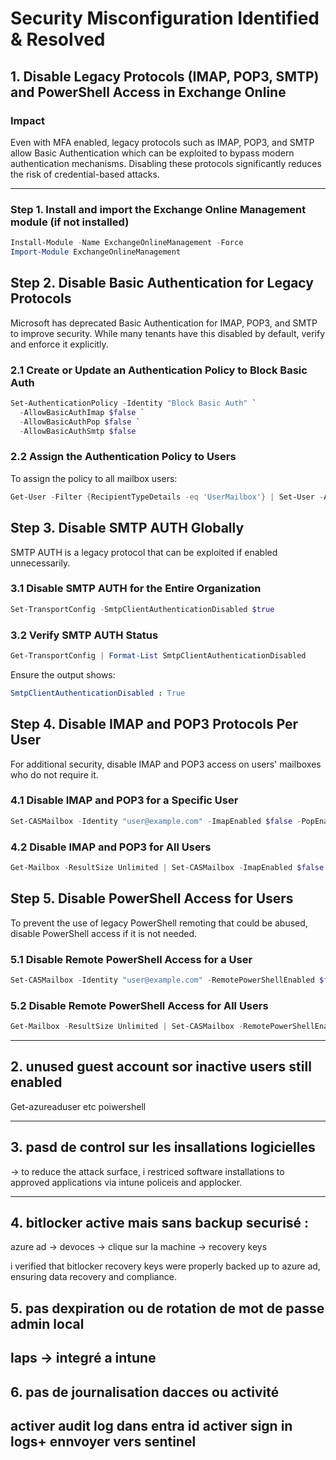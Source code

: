 # Security Misconfiguration Identified & Resolved

## 1. Disable Legacy Protocols (IMAP, POP3, SMTP) and PowerShell Access in Exchange Online

### Impact
Even with MFA enabled, legacy protocols such as IMAP, POP3, and SMTP allow Basic Authentication which can be exploited to bypass modern authentication mechanisms. Disabling these protocols significantly reduces the risk of credential-based attacks.

---

### Step 1. Install and import the Exchange Online Management module (if not installed)

```powershell
Install-Module -Name ExchangeOnlineManagement -Force
Import-Module ExchangeOnlineManagement
```

## Step 2. Disable Basic Authentication for Legacy Protocols

Microsoft has deprecated Basic Authentication for IMAP, POP3, and SMTP to improve security. While many tenants have this disabled by default, verify and enforce it explicitly.

### 2.1 Create or Update an Authentication Policy to Block Basic Auth

```powershell
Set-AuthenticationPolicy -Identity "Block Basic Auth" `
  -AllowBasicAuthImap $false `
  -AllowBasicAuthPop $false `
  -AllowBasicAuthSmtp $false
```
### 2.2 Assign the Authentication Policy to Users
To assign the policy to all mailbox users:
```powershell
Get-User -Filter {RecipientTypeDetails -eq 'UserMailbox'} | Set-User -AuthenticationPolicy "Block Basic Auth"
```

## Step 3. Disable SMTP AUTH Globally
SMTP AUTH is a legacy protocol that can be exploited if enabled unnecessarily.

### 3.1 Disable SMTP AUTH for the Entire Organization
```powershell
Set-TransportConfig -SmtpClientAuthenticationDisabled $true
```
### 3.2 Verify SMTP AUTH Status
```powershell
Get-TransportConfig | Format-List SmtpClientAuthenticationDisabled
```
Ensure the output shows:
```yaml
SmtpClientAuthenticationDisabled : True
```
## Step 4. Disable IMAP and POP3 Protocols Per User
For additional security, disable IMAP and POP3 access on users' mailboxes who do not require it.

### 4.1 Disable IMAP and POP3 for a Specific User

```powershell
Set-CASMailbox -Identity "user@example.com" -ImapEnabled $false -PopEnabled $false
```

### 4.2 Disable IMAP and POP3 for All Users

```powershell
Get-Mailbox -ResultSize Unlimited | Set-CASMailbox -ImapEnabled $false -PopEnabled $false
```

## Step 5. Disable PowerShell Access for Users
To prevent the use of legacy PowerShell remoting that could be abused, disable PowerShell access if it is not needed.

### 5.1 Disable Remote PowerShell Access for a User
```powershell
Set-CASMailbox -Identity "user@example.com" -RemotePowerShellEnabled $false
```

### 5.2 Disable Remote PowerShell Access for All Users
```powershell
Get-Mailbox -ResultSize Unlimited | Set-CASMailbox -RemotePowerShellEnabled $false
```











---

## 2. unused guest account sor inactive users still enabled 

Get-azureaduser etc poiwershell

---

## 3. pasd de control sur les insallations logicielles

-> to reduce the attack surface, i restriced software installations to approved applications via intune policeis and applocker.

----

## 4. bitlocker active mais sans backup securisé :

   azure ad -> devoces -> clique sur la machine -> recovery keys

   i verified that bitlocker recovery keys were properly backed up to azure ad, ensuring data recovery and compliance.

## 5. pas dexpiration ou de rotation de mot de passe admin local

   laps -> integré a intune
---

## 6. pas de journalisation dacces ou activité

   activer audit log dans entra id
   activer sign in logs+ ennvoyer vers sentinel
---
